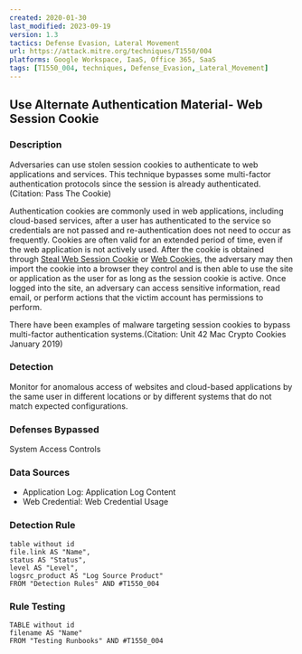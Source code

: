 ```yaml
---
created: 2020-01-30
last_modified: 2023-09-19
version: 1.3
tactics: Defense Evasion, Lateral Movement
url: https://attack.mitre.org/techniques/T1550/004
platforms: Google Workspace, IaaS, Office 365, SaaS
tags: [T1550_004, techniques, Defense_Evasion,_Lateral_Movement]
---
```


## Use Alternate Authentication Material- Web Session Cookie

### Description

Adversaries can use stolen session cookies to authenticate to web applications and services. This technique bypasses some multi-factor authentication protocols since the session is already authenticated.(Citation: Pass The Cookie)

Authentication cookies are commonly used in web applications, including cloud-based services, after a user has authenticated to the service so credentials are not passed and re-authentication does not need to occur as frequently. Cookies are often valid for an extended period of time, even if the web application is not actively used. After the cookie is obtained through [Steal Web Session Cookie](https://attack.mitre.org/techniques/T1539) or [Web Cookies](https://attack.mitre.org/techniques/T1606/001), the adversary may then import the cookie into a browser they control and is then able to use the site or application as the user for as long as the session cookie is active. Once logged into the site, an adversary can access sensitive information, read email, or perform actions that the victim account has permissions to perform.

There have been examples of malware targeting session cookies to bypass multi-factor authentication systems.(Citation: Unit 42 Mac Crypto Cookies January 2019)

### Detection

Monitor for anomalous access of websites and cloud-based applications by the same user in different locations or by different systems that do not match expected configurations.

### Defenses Bypassed

System Access Controls

### Data Sources

  - Application Log: Application Log Content
  -  Web Credential: Web Credential Usage
### Detection Rule

```dataview
table without id
file.link AS "Name",
status AS "Status",
level AS "Level",
logsrc_product AS "Log Source Product"
FROM "Detection Rules" AND #T1550_004
```

### Rule Testing

```dataview
TABLE without id
filename AS "Name"
FROM "Testing Runbooks" AND #T1550_004
```
